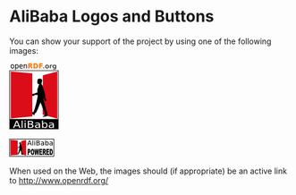 AliBaba Logos and Buttons
=========================

 You can show your support of the project by using one of the following images:

![alibaba-logo.png](alibaba-logo.png)

![alibaba-powered.png](alibaba-powered.png)

 When used on the Web, the images should (if appropriate) be an active link to http://www.openrdf.org/
